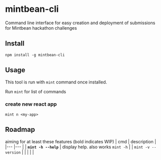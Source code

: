 # mintbean-cli
Command line interface for easy creation and deployment of submissions for Mintbean hackathon challenges

## Install
`npm install -g mintbean-cli`

## Usage
This tool is run with `mint` command once installed.

Run `mint` for list of commands

### create new react app
`mint n <my-app>`

## Roadmap
aiming for at least these features (bold indicates WIP)
| cmd  | description  |
|---   |---           |
| **`mint -h --help`** | display help. also works `mint -h`  |
| `mint -v --version`  |   |
|   |   |
